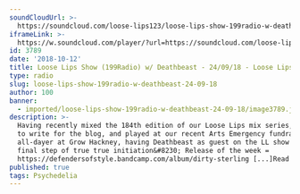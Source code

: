 ```yaml
---
soundCloudUrl: >-
  https://soundcloud.com/loose-lips123/loose-lips-show-199radio-w-deathbeast-240918
iframeLink: >-
  https://w.soundcloud.com/player/?url=https://soundcloud.com/loose-lips123/loose-lips-show-199radio-w-deathbeast-240918&color=00aabb&auto_play=false&hide_related=false&show_comments=true&show_user=true&show_reposts=false
id: 3789
date: '2018-10-12'
title: Loose Lips Show (199Radio) w/ Deathbeast - 24/09/18 - Loose Lips
type: radio
slug: loose-lips-show-199radio-w-deathbeast-24-09-18
author: 100
banner:
  - imported/loose-lips-show-199radio-w-deathbeast-24-09-18/image3789.jpeg
description: >-
  Having recently mixed the 184th edition of our Loose Lips mix series, started
  to write for the blog, and played at our recent Arts Emergency fundraiser
  all-dayer at Grow Hackney, having Deathbeast as guest on the LL show was that
  final step of true true initiation&#8230; Release of the week =
  https://defendersofstyle.bandcamp.com/album/dirty-sterling [...]Read More...
published: true
tags: Psychedelia
---
```

